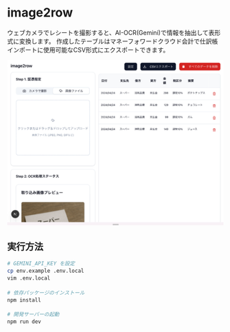 # image2row

ウェブカメラでレシートを撮影すると、AI-OCR(Gemini)で情報を抽出して表形式に変換します。
作成したテーブルはマネーフォワードクラウド会計で仕訳帳インポートに使用可能なCSV形式にエクスポートできます。

![screenshot](screenshots/screenshot.png)

## 実行方法

```bash
# GEMINI_API_KEY を設定
cp env.example .env.local
vim .env.local

# 依存パッケージのインストール
npm install

# 開発サーバーの起動
npm run dev
```
